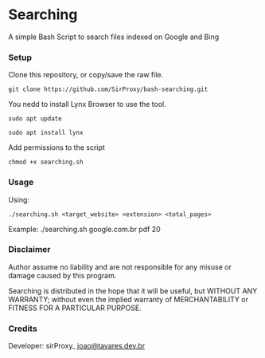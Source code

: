 # Searching
A simple Bash Script to search files indexed on Google and Bing

### Setup
Clone this repository, or copy/save the raw file.
```
git clone https://github.com/SirProxy/bash-searching.git
```

You nedd to install Lynx Browser to use the tool.
```
sudo apt update
```
```
sudo apt install lynx
```

Add permissions to the script
```
chmod +x searching.sh
```

### Usage
Using: 
```
./searching.sh <target_website> <extension> <total_pages>
```
Example: 
./searching.sh google.com.br pdf 20


### Disclaimer
Author assume no liability and are not responsible for any misuse or damage caused by this program.

Searching is distributed in the hope that it will be useful, but WITHOUT ANY WARRANTY; without even the implied warranty of MERCHANTABILITY or FITNESS FOR A PARTICULAR PURPOSE.


### Credits
Developer: sirProxy_ <joao@tavares.dev.br>
